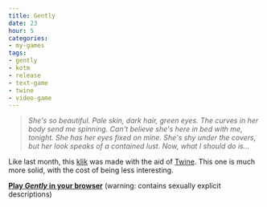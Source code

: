 ```yaml
---
title: Gently
date: 23
hour: 5
categories:
- my-games
tags:
- gently
- kotm
- release
- text-game
- twine
- video-game
---
```


> _She's so beautiful. Pale skin, dark hair, green eyes. The curves in her body send me spinning. Can't believe she's here in bed with me, tonight. She has her eyes fixed on mine. She's shy under the covers, but her look speaks of a contained lust. Now, what I should do is..._

Like last month, this [klik](http://blog.agj.cl/tag/kotm/) was made with the aid of [Twine](http://gimcrackd.com/etc/src/). This one is much more solid, with the cost of being less interesting.

[**Play _Gently_ in your browser**](http://www.agj.cl/files/games/gently-kotm/) (warning: contains sexually explicit descriptions)
